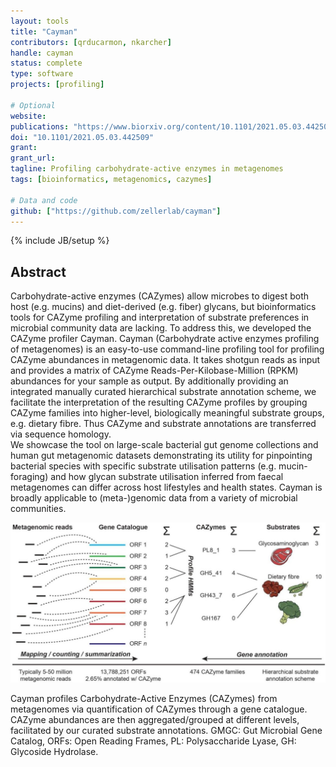 ```yaml
---
layout: tools
title: "Cayman"
contributors: [qrducarmon, nkarcher]
handle: cayman
status: complete
type: software
projects: [profiling]

# Optional
website:
publications: "https://www.biorxiv.org/content/10.1101/2021.05.03.442509v1"
doi: "10.1101/2021.05.03.442509"
grant: 
grant_url: 
tagline: Profiling carbohydrate-active enzymes in metagenomes
tags: [bioinformatics, metagenomics, cazymes]

# Data and code
github: ["https://github.com/zellerlab/cayman"]
---
```

{% include JB/setup %}

## Abstract
Carbohydrate-active enzymes (CAZymes) allow microbes to  digest both host (e.g. mucins) and diet-derived (e.g. fiber) glycans, but bioinformatics tools for CAZyme profiling and interpretation of substrate preferences in microbial community data are lacking. To address this, we developed the CAZyme profiler Cayman. Cayman (Carbohydrate active enzymes profiling of metagenomes) is an easy-to-use command-line profiling tool for profiling CAZyme abundances in metagenomic data. It takes shotgun reads as input and provides a matrix of CAZyme Reads-Per-Kilobase-Million (RPKM) abundances for your sample as output. 
By additionally providing an integrated manually curated hierarchical substrate annotation scheme, we facilitate the interpretation of the resulting CAZyme profiles by grouping CAZyme families into higher-level, biologically meaningful substrate groups, e.g. dietary fibre. Thus CAZyme and substrate annotations are transferred via sequence homology.  
We showcase the tool on large-scale bacterial gut genome collections and human gut metagenomic datasets demonstrating its utility for pinpointing bacterial species with specific substrate utilisation patterns (e.g. mucin-foraging) and how glycan substrate utilisation inferred from faecal metagenomes can differ across host lifestyles and health states. Cayman is broadly applicable to (meta-)genomic data from a variety of microbial communities.  

![Cayman overview](/assets/images/tools/2024-01-08-cayman-overview.jpg)

Cayman profiles Carbohydrate-Active Enzymes (CAZymes) from metagenomes via quantification of CAZymes through a gene catalogue. CAZyme abundances are then aggregated/grouped at different levels, facilitated by our curated substrate annotations. GMGC: Gut Microbial Gene Catalog, ORFs: Open Reading Frames, PL: Polysaccharide Lyase, GH: Glycoside Hydrolase.
